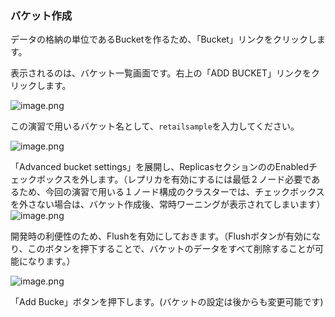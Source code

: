 ### バケット作成

データの格納の単位であるBucketを作るため、「Bucket」リンクをクリックします。

表示されるのは、バケット一覧画面です。右上の「ADD BUCKET」リンクをクリックします。

![image.png](https://qiita-image-store.s3.ap-northeast-1.amazonaws.com/0/176567/4f22f5df-45d6-e38c-1709-806eec6137b6.png)

この演習で用いるバケット名として、`retailsample`を入力してください。

![image.png](https://qiita-image-store.s3.ap-northeast-1.amazonaws.com/0/176567/d59d4048-a677-adb6-1057-bc0f725a3098.png)


「Advanced bucket settings」を展開し、ReplicasセクションののEnabledチェックボックスを外します。（レプリカを有効にするには最低２ノード必要であるため、今回の演習で用いる１ノード構成のクラスターでは、チェックボックスを外さない場合は、バケット作成後、常時ワーニングが表示されてしまいます）
![image.png](https://qiita-image-store.s3.ap-northeast-1.amazonaws.com/0/176567/074d8c3d-c835-13be-c31a-e64ad199c51d.png)

開発時の利便性のため、Flushを有効にしておきます。（Flushボタンが有効になり、このボタンを押下することで、バケットのデータをすべて削除することが可能になります。）

![image.png](https://qiita-image-store.s3.ap-northeast-1.amazonaws.com/0/176567/d941c1d1-e772-a55e-0c1e-5b31f4df1f1d.png)

「Add Bucke」ボタンを押下します。(バケットの設定は後からも変更可能です)

